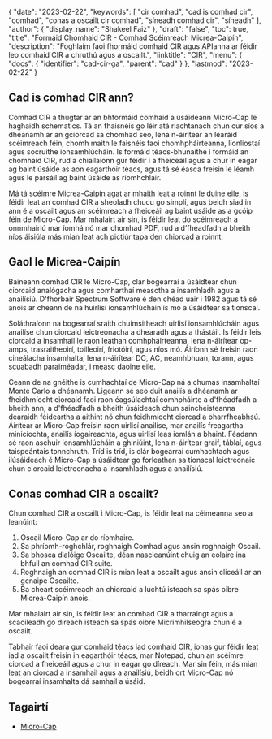{
  "date": "2023-02-22",
  "keywords": [
"cir comhad",
"cad is comhad cir",
"comhad",
"conas a oscailt cir comhad",
"síneadh comhad cir",
"síneadh"
],
  "author": {
    "display_name": "Shakeel Faiz"
},
  "draft": "false",
  "toc": true,
  "title": "Formáid Chomhaid CIR - Comhad Scéimreach Micrea-Caipín",
  "description": "Foghlaim faoi fhormáid comhaid CIR agus APIanna ar féidir leo comhaid CIR a chruthú agus a oscailt.",
  "linktitle": "CIR",
  "menu": {
    "docs": {
      "identifier": "cad-cir-ga",
      "parent": "cad"
}
},
  "lastmod": "2023-02-22"
}

## Cad is comhad CIR ann?

Comhad CIR a thugtar ar an bhformáid comhaid a úsáideann Micro-Cap le haghaidh schematics. Tá an fhaisnéis go léir atá riachtanach chun cur síos a dhéanamh ar an gciorcad sa chomhad seo, lena n-áirítear an léaráid scéimreach féin, chomh maith le faisnéis faoi chomhpháirteanna, líonliostaí agus socruithe ionsamhlúcháin. Is formáid téacs-bhunaithe í formáid an chomhaid CIR, rud a chiallaíonn gur féidir í a fheiceáil agus a chur in eagar ag baint úsáide as aon eagarthóir téacs, agus tá sé éasca freisin le léamh agus le parsáil ag baint úsáide as ríomhchláir.

Má tá scéimre Micrea-Caipín agat ar mhaith leat a roinnt le duine eile, is féidir leat an comhad CIR a sheoladh chucu go simplí, agus beidh siad in ann é a oscailt agus an scéimreach a fheiceáil ag baint úsáide as a gcóip féin de Micro-Cap. Mar mhalairt air sin, is féidir leat do scéimreach a onnmhairiú mar íomhá nó mar chomhad PDF, rud a d’fhéadfadh a bheith níos áisiúla más mian leat ach pictiúr tapa den chiorcad a roinnt.

## Gaol le Micrea-Caipín

Baineann comhad CIR le Micro-Cap, clár bogearraí a úsáidtear chun ciorcaid analógacha agus comharthaí measctha a insamhladh agus a anailísiú. D'fhorbair Spectrum Software é den chéad uair i 1982 agus tá sé anois ar cheann de na huirlisí ionsamhlúcháin is mó a úsáidtear sa tionscal.

Soláthraíonn na bogearraí sraith chuimsitheach uirlisí ionsamhlúcháin agus anailíse chun ciorcaid leictreonacha a dhearadh agus a thástáil. Is féidir leis ciorcaid a insamhail le raon leathan comhpháirteanna, lena n-áirítear op-amps, trasraitheoirí, toilleoirí, friotóirí, agus níos mó. Áiríonn sé freisin raon cineálacha insamhalta, lena n-áirítear DC, AC, neamhbhuan, torann, agus scuabadh paraiméadar, i measc daoine eile.

Ceann de na gnéithe is cumhachtaí de Micro-Cap ná a chumas insamhaltaí Monte Carlo a dhéanamh. Ligeann sé seo duit anailís a dhéanamh ar fheidhmíocht ciorcaid faoi raon éagsúlachtaí comhpháirte a d'fhéadfadh a bheith ann, a d'fhéadfadh a bheith úsáideach chun saincheisteanna dearaidh féideartha a aithint nó chun feidhmíocht ciorcad a bharrfheabhsú. Áirítear ar Micro-Cap freisin raon uirlisí anailíse, mar anailís freagartha minicíochta, anailís íogaireachta, agus uirlisí leas iomlán a bhaint. Féadann sé raon aschuir ionsamhlúcháin a ghiniúint, lena n-áirítear graif, táblaí, agus taispeántais tonnchruth. Tríd is tríd, is clár bogearraí cumhachtach agus ilúsáideach é Micro-Cap a úsáidtear go forleathan sa tionscal leictreonaic chun ciorcaid leictreonacha a insamhladh agus a anailísiú.

## Conas comhad CIR a oscailt?

Chun comhad CIR a oscailt i Micro-Cap, is féidir leat na céimeanna seo a leanúint:

1. Oscail Micro-Cap ar do ríomhaire.
2. Sa phríomh-roghchlár, roghnaigh Comhad agus ansin roghnaigh Oscail.
3. Sa bhosca dialóige Oscailte, déan nascleanúint chuig an eolaire ina bhfuil an comhad CIR suite.
4. Roghnaigh an comhad CIR is mian leat a oscailt agus ansin cliceáil ar an gcnaipe Oscailte.
5. Ba cheart scéimreach an chiorcaid a luchtú isteach sa spás oibre Micrea-Caipín anois.

Mar mhalairt air sin, is féidir leat an comhad CIR a tharraingt agus a scaoileadh go díreach isteach sa spás oibre Micrimhilseogra chun é a oscailt.

Tabhair faoi deara gur comhaid téacs iad comhaid CIR, ionas gur féidir leat iad a oscailt freisin in eagarthóir téacs, mar Notepad, chun an scéimre ciorcad a fheiceáil agus a chur in eagar go díreach. Mar sin féin, más mian leat an ciorcad a insamhail agus a anailísiú, beidh ort Micro-Cap nó bogearraí insamhalta dá samhail a úsáid.

## Tagairtí
* [Micro-Cap](https://en.wikipedia.org/wiki/Micro-Cap)
